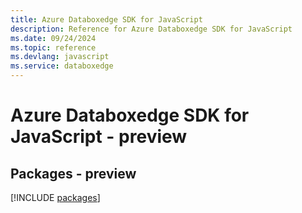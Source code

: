 ```yaml
---
title: Azure Databoxedge SDK for JavaScript
description: Reference for Azure Databoxedge SDK for JavaScript
ms.date: 09/24/2024
ms.topic: reference
ms.devlang: javascript
ms.service: databoxedge
---
```

# Azure Databoxedge SDK for JavaScript - preview
## Packages - preview
[!INCLUDE [packages](databoxedge-index.md)]